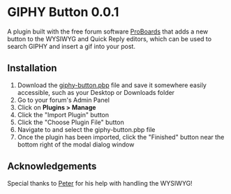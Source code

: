 # GIPHY Button 0.0.1
A plugin built with the free forum software [ProBoards](https://proboards.com/) that adds a new button to the WYSIWYG and Quick Reply editors, which can be used to search GIPHY and insert a gif into your post.

## Installation
1. Download the [giphy-button.pbp](giphy-button.pbp) file and save it somewhere easily accessible, such as your Desktop or Downloads folder
2. Go to your forum's Admin Panel
3. Click on **Plugins > Manage**
4. Click the "Import Plugin" button
5. Click the "Choose Plugin File" button
6. Navigate to and select the giphy-button.pbp file
7. Once the plugin has been imported, click the "Finished" button near the bottom right of the modal dialog window

## Acknowledgements
Special thanks to [Peter](http://support.proboards.com/user/2671) for his help with handling the WYSIWYG!
